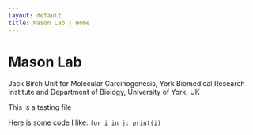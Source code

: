 ```yaml
---
layout: default
title: Mason Lab | Home
---
```


# Mason Lab
Jack Birch Unit for Molecular Carcinogenesis, York Biomedical Research Institute and Department of Biology, University of York, UK

This is a testing file

Here is some code I like:
`for i in j:
  print(i)`

